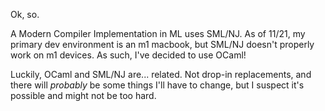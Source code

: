 Ok, so.

A Modern Compiler Implementation in ML uses SML/NJ.
As of 11/21, my primary dev environment is an m1 macbook, but SML/NJ doesn't
properly work on m1 devices.
As such, I've decided to use OCaml!

Luckily, OCaml and SML/NJ are... related.
Not drop-in replacements, and there will *probably* be some things I'll have to
change, but I suspect it's possible and might not be too hard.
